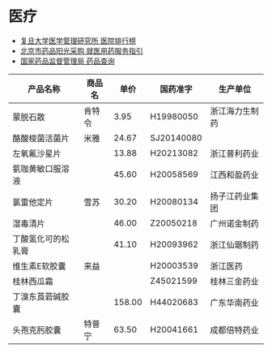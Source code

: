 # 医疗

- [复旦大学医学管理研究所 医院排行榜](http://www.fudanmed.com/institute/news2017-2-31.aspx)
- [北京市药品阳光采购 就医用药服务指引](https://yp.bjmbc.org.cn/view/index/guide.html)
- [国家药品监督管理局 药品查询](http://app1.nmpa.gov.cn/data_nmpa/face3/dir.html?type=yp)

| 产品名称           | 商品名 | 单价   | 国药准字   | 生产单位       |
| ------------------ | ------ | ------ | ---------- | -------------- |
| 蒙脱石散           | 肯特令 | 3.95   | H19980050  | 浙江海力生制药 |
| 酪酸梭菌活菌片     | 米雅   | 24.67  | SJ20140080 |                |
| 左氧氟沙星片       |        | 13.88  | H20213082  | 浙江普利药业   |
| 氨咖黄敏口服溶液   |        | 45.60  | H20058569  | 江西和盈药业   |
| 氯雷他定片         | 雪苏   | 30.20  | H20080134  | 扬子江药业集团 |
| 湿毒清片           |        | 46.00  | Z20050218  | 广州诺金制药   |
| 丁酸氢化可的松乳膏 |        | 41.10  | H20093962  | 浙江仙琚制药   |
| 维生素E软胶囊      | 来益   |        | H20003539  | 浙江医药       |
| 桂林西瓜霜         |        |        | Z45021599  | 桂林三金药业   |
| 丁溴东莨菪碱胶囊   |        | 158.00 | H44020683  | 广东华南药业   |
| 头孢克肟胶囊       | 特普宁 | 63.50  | H20041661  | 成都倍特药业   |

